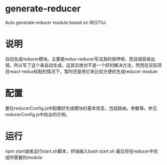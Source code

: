 # generate-reducer
Auto generate reducer module based on RESTful
# 说明
自动生成reducer模块。主要是redux-reducer写法真的很啰嗦，而且很容易出错。所以写了这个来自动生成，这其实绝对不是一个好的解决方法，然而在实际项目react-redux标配的情况下，暂时还是用它来比较方便的生成reducer module
# 配置
要在reducerConfig.js中配置好生成模块的基本信息，包括路由，参数等。参见reducerConfig.js中给出的示例。
# 运行
npm start或者运行start.sh脚本，终端输入bash start.sh 最后将在reducer中生成所需要的module
